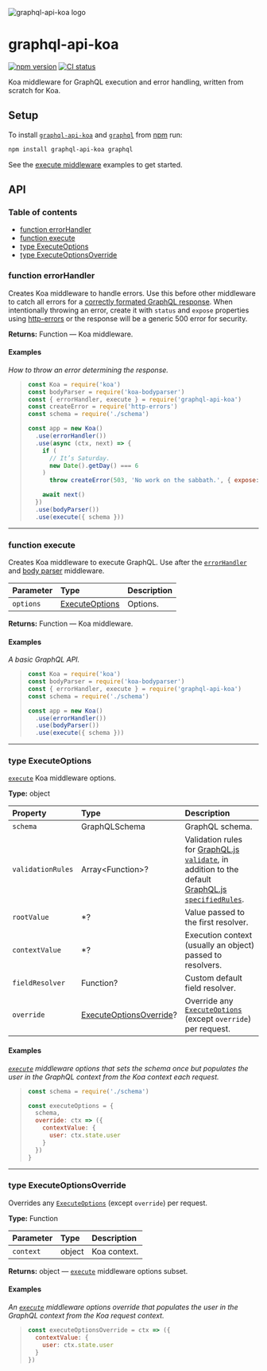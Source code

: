 ![graphql-api-koa logo](https://cdn.rawgit.com/jaydenseric/graphql-api-koa/d65828b/graphql-api-koa-logo.svg)

# graphql-api-koa

[![npm version](https://badgen.net/npm/v/graphql-api-koa)](https://npm.im/graphql-api-koa) [![CI status](https://github.com/jaydenseric/graphql-api-koa/workflows/CI/badge.svg)](https://github.com/jaydenseric/graphql-api-koa/actions)

Koa middleware for GraphQL execution and error handling, written from scratch for Koa.

## Setup

To install [`graphql-api-koa`](https://npm.im/graphql-api-koa) and [`graphql`](https://npm.im/graphql) from [npm](https://npmjs.com) run:

```sh
npm install graphql-api-koa graphql
```

See the [execute middleware](#function-execute) examples to get started.

## API

### Table of contents

- [function errorHandler](#function-errorhandler)
- [function execute](#function-execute)
- [type ExecuteOptions](#type-executeoptions)
- [type ExecuteOptionsOverride](#type-executeoptionsoverride)

### function errorHandler

Creates Koa middleware to handle errors. Use this before other middleware to catch all errors for a [correctly formated GraphQL response](http://facebook.github.io/graphql/October2016/#sec-Errors). When intentionally throwing an error, create it with `status` and `expose` properties using [http-errors](https://npm.im/http-errors) or the response will be a generic 500 error for security.

**Returns:** Function — Koa middleware.

#### Examples

_How to throw an error determining the response._

> ```js
> const Koa = require('koa')
> const bodyParser = require('koa-bodyparser')
> const { errorHandler, execute } = require('graphql-api-koa')
> const createError = require('http-errors')
> const schema = require('./schema')
>
> const app = new Koa()
>   .use(errorHandler())
>   .use(async (ctx, next) => {
>     if (
>       // It’s Saturday.
>       new Date().getDay() === 6
>     )
>       throw createError(503, 'No work on the sabbath.', { expose: true })
>
>     await next()
>   })
>   .use(bodyParser())
>   .use(execute({ schema }))
> ```

---

### function execute

Creates Koa middleware to execute GraphQL. Use after the [`errorHandler`](#function-errorhandler) and [body parser](https://npm.im/koa-bodyparser) middleware.

| Parameter | Type                                   | Description |
| :-------- | :------------------------------------- | :---------- |
| `options` | [ExecuteOptions](#type-executeoptions) | Options.    |

**Returns:** Function — Koa middleware.

#### Examples

_A basic GraphQL API._

> ```js
> const Koa = require('koa')
> const bodyParser = require('koa-bodyparser')
> const { errorHandler, execute } = require('graphql-api-koa')
> const schema = require('./schema')
>
> const app = new Koa()
>   .use(errorHandler())
>   .use(bodyParser())
>   .use(execute({ schema }))
> ```

---

### type ExecuteOptions

[`execute`](#function-execute) Koa middleware options.

**Type:** object

| Property | Type | Description |
| :-- | :-- | :-- |
| `schema` | GraphQLSchema | GraphQL schema. |
| `validationRules` | Array&lt;Function>? | Validation rules for [GraphQL.js `validate`](https://graphql.org/graphql-js/validation/#validate), in addition to the default [GraphQL.js `specifiedRules`](https://graphql.org/graphql-js/validation/#specifiedrules). |
| `rootValue` | \*? | Value passed to the first resolver. |
| `contextValue` | \*? | Execution context (usually an object) passed to resolvers. |
| `fieldResolver` | Function? | Custom default field resolver. |
| `override` | [ExecuteOptionsOverride](#type-executeoptionsoverride)? | Override any [`ExecuteOptions`](#type-executeoptions) (except `override`) per request. |

#### Examples

_[`execute`](#function-execute) middleware options that sets the schema once but populates the user in the GraphQL context from the Koa context each request._

> ```js
> const schema = require('./schema')
>
> const executeOptions = {
>   schema,
>   override: ctx => ({
>     contextValue: {
>       user: ctx.state.user
>     }
>   })
> }
> ```

---

### type ExecuteOptionsOverride

Overrides any [`ExecuteOptions`](#type-executeoptions) (except `override`) per request.

**Type:** Function

| Parameter | Type   | Description  |
| :-------- | :----- | :----------- |
| `context` | object | Koa context. |

**Returns:** object — [`execute`](#function-execute) middleware options subset.

#### Examples

_An [`execute`](#function-execute) middleware options override that populates the user in the GraphQL context from the Koa request context._

> ```js
> const executeOptionsOverride = ctx => ({
>   contextValue: {
>     user: ctx.state.user
>   }
> })
> ```
